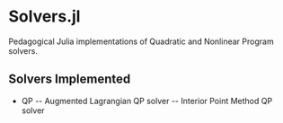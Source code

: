 # Solvers.jl
Pedagogical Julia implementations of Quadratic and Nonlinear Program solvers.

## Solvers Implemented
- QP
-- Augmented Lagrangian QP solver
-- Interior Point Method QP solver